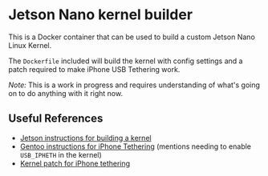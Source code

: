 # Jetson Nano kernel builder

This is a Docker container that can be used to build a custom Jetson Nano
Linux Kernel.

The `Dockerfile` included will build the kernel with config settings and
a patch required to make iPhone USB Tethering work.

*Note:* This is a work in progress and requires understanding of what's
going on to do anything with it right now.


## Useful References

* [Jetson instructions for building a kernel](https://docs.nvidia.com/jetson/archives/l4t-archived/l4t-3261/index.html#page/Tegra%20Linux%20Driver%20Package%20Development%20Guide/kernel_custom.html)
* [Gentoo instructions for iPhone Tethering](https://wiki.gentoo.org/wiki/Iphone_USB_tethering) (mentions needing to enable `USB_IPHETH` in the kernel)
* [Kernel patch for iPhone tethering](https://github.com/torvalds/linux/commit/63e4b45c82ed1bde979da7052229a4229ce9cabf)
